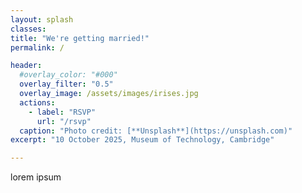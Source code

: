 ```yaml
---
layout: splash
classes:
title: "We're getting married!"
permalink: /

header:
  #overlay_color: "#000"
  overlay_filter: "0.5"
  overlay_image: /assets/images/irises.jpg
  actions:
    - label: "RSVP"
      url: "/rsvp"
  caption: "Photo credit: [**Unsplash**](https://unsplash.com)"
excerpt: "10 October 2025, Museum of Technology, Cambridge"

---
```


lorem ipsum